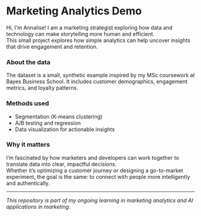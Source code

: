 # Marketing Analytics Demo

Hi, I'm Annalise! I am a marketing strategist exploring how data and technology can make storytelling more human and efficient.  
This small project explores how simple analytics can help uncover insights that drive engagement and retention.

### About the data
The dataset is a small, synthetic example inspired by my MSc coursework at Bayes Business School. It includes customer demographics, engagement metrics, and loyalty patterns.

### Methods used
- Segmentation (K-means clustering)  
- A/B testing and regression  
- Data visualization for actionable insights  

### Why it matters
I’m fascinated by how marketers and developers can work together to translate data into clear, impactful decisions.  
Whether it’s optimizing a customer journey or designing a go-to-market experiment, the goal is the same: to connect with people more intelligently and authentically.

---

*This repository is part of my ongoing learning in marketing analytics and AI applications in marketing.*
